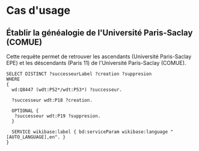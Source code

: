 # Cas d'usage

## Établir la généalogie de l'Université Paris-Saclay (COMUE)

Cette requête permet de retrouver les ascendants (Université Paris-Saclay EPE) et les déscendants (Paris 11) de l'Université Paris-Saclay (COMUE).

```sparql
SELECT DISTINCT ?successeurLabel ?creation ?suppresion
WHERE 
{
  wd:Q8447 (wdt:P52*/wdt:P53*) ?successeur.
  
  ?successeur wdt:P18 ?creation.
  
  OPTIONAL {
   ?successeur wdt:P19 ?suppresion.
  }
  
  SERVICE wikibase:label { bd:serviceParam wikibase:language "[AUTO_LANGUAGE],en". }
}
```
